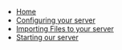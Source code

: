 * [Home](https://dbh.tolis.tech/docs)
* [Configuring your server](server/configuring.md)
* [Importing Files to your server](server/importing-files.md)
* [Starting our server](server/starting.md)